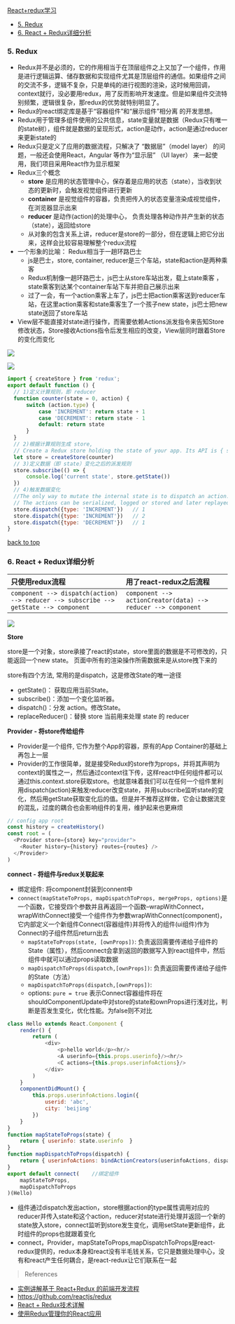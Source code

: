 [React+redux学习](#top)

- [5. Redux](#Redux)
- [6. React + Redux详细分析](#store)

<h3 id="Redux">5. Redux</h3>

- Redux并不是必须的，它的作用相当于在顶层组件之上又加了一个组件，作用是进行逻辑运算、储存数据和实现组件尤其是顶层组件的通信。如果组件之间的交流不多，逻辑不复杂，只是单纯的进行视图的渲染，这时候用回调，context就行，没必要用redux，用了反而影响开发速度。但是如果组件交流特别频繁，逻辑很复杂，那redux的优势就特别明显了。 
- Redux的react绑定库是基于“容器组件”和“展示组件”相分离 的开发思想。
- Redux用于管理多组件使用的公共信息，state变量就是数据（Redux只有唯一的state树），组件就是数据的呈现形式，action是动作，action是通过reducer来更新state的
- Redux只是定义了应用的数据流程，只解决了 “数据层”（model layer） 的问题，一般还会使用React，Angular 等作为“显示层” （UI layer） 来一起使用，我们项目采用React作为显示框架
- Redux三个概念
  - **store** 是应用的状态管理中心，保存着是应用的状态（state），当收到状态的更新时，会触发视觉组件进行更新
  - **container** 是视觉组件的容器，负责把传入的状态变量渲染成视觉组件，在浏览器显示出来
  - **reducer** 是动作(action)的处理中心， 负责处理各种动作并产生新的状态（state），返回给store
  - 从对象的包含关系上讲，reducer是store的一部分，但在逻辑上把它分出来，这样会比较容易理解整个redux流程
- 一个形象的比喻： Redux相当于一趟环路巴士
  - js是巴士，store, container, reducer是三个车站，state和action是两种乘客
  - Redux机制像一趟环路巴士，js巴士从store车站出发，载上state乘客 ，state乘客到达某个container车站下车并把自己展示出来 
  - 过了一会，有一个action乘客上车了，js巴士把action乘客送到reducer车站，在这里action乘客和state乘客生了一个孩子new state，js巴士把new state送回了store车站
- View层不能直接对state进行操作，而需要依赖Actions派发指令来告知Store修改状态，Store接收Actions指令后发生相应的改变，View层同时跟着Store的变化而变化

![](https://i.imgur.com/TI6RU26.png)

![](https://i.imgur.com/mTXxoPu.png)

```javascript
import { createStore } from 'redux';
export default function () {
  // 1)定义计算规则，即 reducer
  function counter(state = 0, action) {
      switch (action.type) {
          case 'INCREMENT': return state + 1
          case 'DECREMENT': return state - 1
          default: return state
      }
  }
  // 2)根据计算规则生成 store, 
  // Create a Redux store holding the state of your app. Its API is { subscribe, dispatch, getState }.
  let store = createStore(counter)
  // 3)定义数据（即 state）变化之后的派发规则
  store.subscribe(() => {
      console.log('current state', store.getState())
  })
  // 4)触发数据变化
  //The only way to mutate the internal state is to dispatch an action.
  // The actions can be serialized, logged or stored and later replayed.
  store.dispatch({type: 'INCREMENT'})   // 1
  store.dispatch({type: 'INCREMENT'})   // 2
  store.dispatch({type: 'DECREMENT'})   // 1
}
```

[back to top](#top)

<h3 id="Store">6. React + Redux详细分析</h3>

| 只使用redux流程 | 用了react-redux之后流程|
| :------------- | :------------- |
|`component --> dispatch(action) --> reducer --> subscribe --> getState --> component`|`component --> actionCreator(data) --> reducer --> component`|

![](https://i.imgur.com/WDeGf9d.png)

**Store**

store是一个对象，store承接了react的state，store里面的数据是不可修改的，只能返回一个new state。 页面中所有的渲染操作所需数据来是从store拽下来的 

store有四个方法, 常用的是dispatch，这是修改State的唯一途径

- getState()： 获取应用当前State。 
- subscribe()：添加一个变化监听器。 
- dispatch()：分发 action。修改State。 
- replaceReducer()：替换 store 当前用来处理 state 的 reducer

**Provider - 将store传给组件**

- Provider是一个组件, 它作为整个App的容器，原有的App Container的基础上再包上一层
- Provider的工作很简单，就是接受Redux的store作为props，并将其声明为context的属性之一，然后通过context往下传，这样react中任何组件都可以通过this.context.store获取store。也就意味着我们可以在任何一个组件里利用dispatch(action)来触发reducer改变state，并用subscribe监听state的变化，然后用getState获取变化后的值。但是并不推荐这样做，它会让数据流变的混乱，过度的耦合也会影响组件的复用，维护起来也更麻烦

```javascript
// config app root
const history = createHistory()
const root = (
  <Provider store={store} key="provider">
    <Router history={history} routes={routes} />
  </Provider>
)
```

**connect - 将组件与redux关联起来**

- 绑定组件:  将component封装到connent中
- `connect(mapStateToProps, mapDispatchToProps, mergeProps, options)`是一个函数，它接受四个参数并且再返回一个函数–wrapWithConnect，wrapWithConnect接受一个组件作为参数wrapWithConnect(component)，它内部定义一个新组件Connect(容器组件)并将传入的组件(ui组件)作为Connect的子组件然后return出去
  - `mapStateToProps(state, [ownProps])`: 负责返回需要传递给子组件的State（属性），然后connect会拿到返回的数据写入到react组件中，然后组件中就可以通过props读取数据
  - `mapDispatchToProps(dispatch,[ownProps])`: 负责返回需要传递给子组件的State（方法）
  - `mapDispatchToProps(dispatch,[ownProps])`: 
  - options: `pure = true` 表示Connect容器组件将在shouldComponentUpdate中对store的state和ownProps进行浅对比，判断是否发生变化，优化性能。为false则不对比

```javascript
class Hello extends React.Component {
    render() {
        return (
            <div>
                <p>hello world</p><hr/>
                <A userinfo={this.props.userinfo}/><hr/>
                <C actions={this.props.userinfoActions}/>
            </div>
        )
    }
    componentDidMount() {
        this.props.userinfoActions.login({
            userid: 'abc',
            city: 'beijing'
        })
    }
}
function mapStateToProps(state) {
    return { userinfo: state.userinfo  }
}
function mapDispatchToProps(dispatch) {
    return { userinfoActions: bindActionCreators(userinfoActions, dispatch)  }
}
export default connect(    //绑定组件
    mapStateToProps,
    mapDispatchToProps
)(Hello)
```

- 组件通过dispatch发出action，store根据action的type属性调用对应的reducer并传入state和这个action，reducer对state进行处理并返回一个新的state放入store，connect监听到store发生变化，调用setState更新组件，此时组件的props也就跟着变化
- connect，Provider，mapStateToProps,mapDispatchToProps是react-redux提供的，redux本身和react没有半毛钱关系，它只是数据处理中心，没有和react产生任何耦合，是react-redux让它们联系在一起 

> References

- [实例讲解基于 React+Redux 的前端开发流程](https://segmentfault.com/a/1190000005356568)
- https://github.com/reactjs/redux
- [React + Redux技术详解](https://github.com/bailicangdu/react-pxq)
- [使用Redux管理你的React应用](http://react-china.org/t/redux-react/2749)
